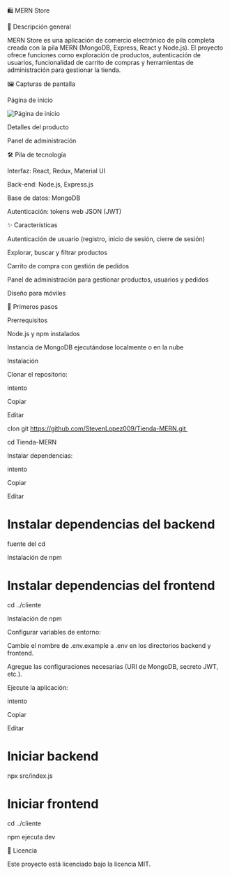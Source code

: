 🛍️ MERN Store

🚀 Descripción general

MERN Store es una aplicación de comercio electrónico de pila completa creada con la pila MERN (MongoDB, Express, React y Node.js). El proyecto ofrece funciones como exploración de productos, autenticación de usuarios, funcionalidad de carrito de compras y herramientas de administración para gestionar la tienda.



🖼️ Capturas de pantalla

Página de inicio

![Página de inicio](https://Tienda-MERN/readmeImg/img1.jpg)



Detalles del producto



Panel de administración



🛠️ Pila de tecnología

Interfaz: React, Redux, Material UI

Back-end: Node.js, Express.js

Base de datos: MongoDB

Autenticación: tokens web JSON (JWT)



✨ Características

Autenticación de usuario (registro, inicio de sesión, cierre de sesión)

Explorar, buscar y filtrar productos

Carrito de compra con gestión de pedidos

Panel de administración para gestionar productos, usuarios y pedidos

Diseño para móviles 





🚀 Primeros pasos

Prerrequisitos

Node.js y npm instalados

Instancia de MongoDB ejecutándose localmente o en la nube

Instalación

Clonar el repositorio:



intento

Copiar

Editar

clon git https://github.com/StevenLopez009/Tienda-MERN.git 

cd Tienda-MERN 

Instalar dependencias:



intento

Copiar

Editar

# Instalar dependencias del backend  

fuente del cd  

Instalación de npm  



# Instalar dependencias del frontend  

cd ../cliente

Instalación de npm  

Configurar variables de entorno:



Cambie el nombre de .env.example a .env en los directorios backend y frontend.

Agregue las configuraciones necesarias (URI de MongoDB, secreto JWT, etc.).

Ejecute la aplicación:



intento

Copiar

Editar

# Iniciar backend  

npx src/index.js



# Iniciar frontend  

cd ../cliente 

npm ejecuta dev 



📄 Licencia

Este proyecto está licenciado bajo la licencia MIT.
